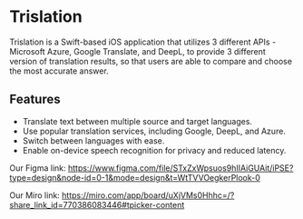 # Trislation

Trislation is a Swift-based iOS application that utilizes 3 different APIs - Microsoft Azure, Google Translate, and DeepL, 
to provide 3 different version of translation results, so that users are able to compare and choose the most accurate answer.

## Features

- Translate text between multiple source and target languages.
- Use popular translation services, including Google, DeepL, and Azure.
- Switch between languages with ease.
- Enable on-device speech recognition for privacy and reduced latency.

Our Figma link: https://www.figma.com/file/STxZxWpsuos9hIIAiGUAit/iPSE?type=design&node-id=0-1&mode=design&t=WtTVVOegkerPlook-0

Our Miro link: https://miro.com/app/board/uXjVMs0Hhhc=/?share_link_id=770386083446#tpicker-content
